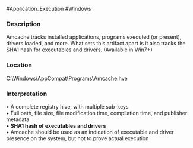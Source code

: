 #Application_Execution 
#Windows 
### Description  
Amcache tracks installed applications, programs executed (or present),  
drivers loaded, and more. What sets this artifact apart is it also tracks the  
SHA1 hash for executables and drivers. (Available in Win7+)

### Location  
C:\Windows\AppCompat\Programs\Amcache.hve

### Interpretation  
• A complete registry hive, with multiple sub-keys  
• Full path, file size, file modification time, compilation time, and publisher  
metadata  
• **SHA1 hash of executables and drivers**  
• Amcache should be used as an indication of executable and driver  
presence on the system, but not to prove actual execution

